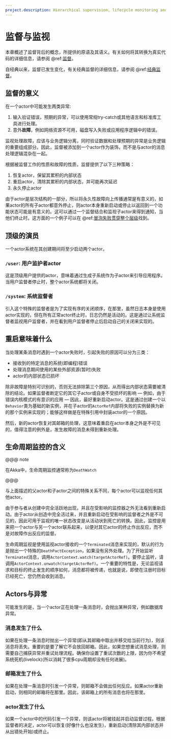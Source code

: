 ```yaml
---
project.description: Hierarchical supervision, lifecycle monitoring and error or failure handling in Akka.
---
```

<a id="supervision-and-monitoring"></a>
# 监督与监视

本章概述了监督背后的概念，所提供的原语及其语义。有关如何将其转换为真实代码的详细信息，请参阅 @ref:[监督](../typed/fault-tolerance.md)。

自经典以来，监督已发生变化，有关经典监督的详细信息，请参阅 @ref:[经典监督](../supervision-classic.md)。

<a id="supervision-directives"></a>
## 监督的意义

在一个actor中可能发生两类异常:

 1. 输入验证错误，预期的异常，可以使用常规try-catch或其他语言和标准库工具进行处理。
 2. 意外**故障**，例如网络资源不可用，磁盘写入失败或应用程序逻辑中的错误。

监视处理故障，应该与业务逻辑分离，同时验证数据和处理预期的异常是业务逻辑的重要组成部分。因此，监督被添加到一个actor作为装饰，而不是与actor的消息处理逻辑混杂在一起。

根据被监督工作的性质和故障的性质，监督提供了以下三种策略：

 1. 恢复actor，保留其累积的内部状态
 2. 重启actor，清除其累积的内部状态，并可能再次延迟
 3. 永久停止actor

由于actor是层次结构的一部分，所以将永久性故障向上传播通常是有意义的，如果actor的所有子actor都意外停止，则actor本身重新启动或停止以返回到一个功能状态可能是有意义的。这可以通过一个监督结合和监视子actor来得到通知，当他们终止时。这方面的一个例子可以在 @ref:[冒泡失败贯穿整个层级](../typed/fault-tolerance.md#bubble)找到。

<a id="the-top-level-actors"></a>
## 顶级的演员

一个actor系统在其创建期间将至少启动两个actor。

### `/user`: 用户监护者actor

这是顶级用户提供的actor，意味着通过生成子系统作为子actor来引导应用程序。当用户监督者停止时，整个actor系统都将关闭。

### `/system`: 系统监督者

引入这个特殊的监督者是为了实现有序的关闭顺序，在那里，虽然日志本身是使用actor实现的，但在所有正常actor终止时，日志仍然是活动的。这是通过让系统监督者监视用户监督者，并在看到用户监督者停止后启动自己的关闭来实现的。

<a id="supervision-restart"></a>
## 重启意味着什么

当处理某条消息时遇到一个actor失败时，引起失败的原因可以分为三类：

 * 接收到的特定消息的系统(即编程)错误
 * 处理消息期间使用的某些外部资源(暂时)失败
 * actor的内部状态已损坏

除非故障是特别可识别的，否则无法排除第三个原因，从而得出内部状态需要被清除的结论。如果监督者断定它的其它子actor或自身不受损坏的影响 — 例如，由于错误内核模式的有意识的应用 — 因此，最好重新启动actor。这是通过创建一个以`Behavior`类为基础的新实例，并在子actor的`ActorRef`内部将失败的实例替换为新的那个实例来实现的；能够这样做是在特殊引用中封装actor的一个原因。

然后，新的actor恢复对其邮箱的处理，这意味着重启在actor本身之外是不可见的，值得注意的例外是，发生故障的消息未得到重新处理。

<a id="what-lifecycle-monitoring-means"></a>
## 生命周期监控的含义

@@@ note

在Akka中，生命周期监控通常称为`DeathWatch`

@@@

与上面描述的父actor和子actor之间的特殊关系不同，每个actor可以监视任何其他actor。

由于参与者从创建中完全活跃地出现，并且在受影响的监控器之外无法看到重新启动。由于actor从创造中完全活过来，并且重新启动在受影响的监督者之外是不可见的，因此可用于监视的唯一状态改变是从活动状到死亡的转换。因此，监控是用来把一个actor与另一个actor联系起来，以便对其它actor的终止作出反应，而不是对故障作出反应的监督。

生命周期监视是使用监视actor接收的一个`Terminated`消息来实现的，默认的行为是抛出一个特殊的`DeathPactException`，如果没有另外处理。为了开始监听`Terminated`消息，调用`ActorContext.watch(targetActorRef)`。要停止监听，请调用`ActorContext.unwatch(targetActorRef)`。一个重要的特性是，无论监视请求和目标的终止发生的顺序如何，消息都将被传递，也就是说，即使在注册时目标已经死亡，您仍然会收到消息。

<a id="actors-and-exceptions"></a>
## Actors与异常

可能发生的是，当一个actor正在处理一条消息时，会抛出某种异常，例如数据库异常。

<a id="what-happens-to-the-message"></a>
### 消息发生了什么

如果在处理一条消息时抛出一个异常(即从其邮箱中取出并移交给当前行为)，则该消息将丢失。重要的是要了解它不会放回邮箱。因此，如果您想重试消息处理，则需要自己捕获异常并重试处理流程。确保你设置了重试次数的上限，因为你不希望系统死机(livelock)(所以消耗了很多cpu周期却没有任何进展)。

<a id="what-happens-to-the-mailbox"></a>
### 邮箱发生了什么

如果在处理一条消息时引发一个异常，则邮箱不会做出任何反应。如果actor重新启动，则相同的邮箱将在那里。因此，该邮箱上的所有消息也将在那里。

<a id="what-happens-to-the-actor"></a>
### actor发生了什么

如果一个actor中的代码引发一个异常，则该actor将被挂起并启动监督过程。根据监督者的决定，actor可以恢复(好像什么也没发生)，重新启动(清除其内部状态并从出错处开始)或终止。
